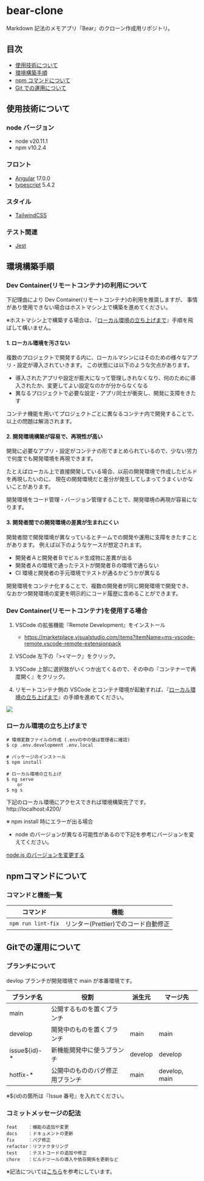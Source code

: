 # bear-clone

Markdown 記法のメモアプリ『Bear』のクローン作成用リポジトリ。

## 目次

- [使用技術について](#technology-used)
- [環境構築手順](#environment-construction-rocedure)
- [npm コマンドについて](#about-npm-command)
- [Git での運用について](#about-git-flow)

<h2 id="technology-used">使用技術について</h2>

### node バージョン

- node v20.11.1
- npm v10.2.4

### フロント

- [Angular](https://angular.jp/docs) 17.0.0
- [typescript](https://www.typescriptlang.org/) 5.4.2

### スタイル

- [TailwindCSS](https://tailwindcss.com/docs/installation)

### テスト関連

- [Jest](https://jestjs.io/ja/)

<h2 id="environment-construction-rocedure">環境構築手順</h2>

### Dev Container(リモートコンテナ)の利用について

下記理由により Dev Container(リモートコンテナ)の利用を推奨しますが、
事情があり使用できない場合はホストマシン上で構築を進めてください。

※ホストマシン上で構築する場合は、『[ローカル環境の立ち上げまで](#setting-up)』手順を飛ばして構いません。

#### 1. ローカル環境を汚さない

複数のプロジェクトで開発する内に、ローカルマシンにはそのための様々なアプリ・設定が導入されていきます。
この状態には以下のような欠点があります。

- 導入されたアプリや設定が膨大になって管理しきれなくなり、何のために導入されたか、変更してよい設定なのかが分からなくなる
- 異なるプロジェクトで必要な設定・アプリ同士が衝突し、開発に支障をきたす

コンテナ機能を用いてプロジェクトごとに異なるコンテナ内で開発することで、以上の問題は解消されます。

#### 2. 開発環境構築が容易で、再現性が高い

開発に必要なアプリ・設定がコンテナの形でまとめられているので、少ない労力で何度でも開発環境を再現できます。

たとえばローカル上で直接開発している場合、以前の開発環境で作成したビルドを再現したいのに、
現在の開発環境だと差分が発生してしまってうまくいかないことがあります。

開発環境をコード管理・バージョン管理することで、開発環境の再現が容易になります。

#### 3. 開発者間での開発環境の差異が生まれにくい

開発者間で開発環境が異なっているとチームでの開発や運用に支障をきたすことがあります。
例えば以下のようなケースが想定されます。

- 開発者Ａと開発者Ｂでビルド生成物に差異が出る
- 開発者Ａの環境で通ったテストが開発者Ｂの環境で通らない
- CI 環境と開発者の手元環境でテストが通るかどうかが異なる

開発環境をコンテナ化することで、複数の開発者が同じ開発環境で開発でき、
なおかつ開発環境の変更を明示的にコード履歴に含めることができます。

### Dev Container(リモートコンテナ)を使用する場合

1. VSCode の拡張機能『Remote Development』をインストール

   - https://marketplace.visualstudio.com/items?itemName=ms-vscode-remote.vscode-remote-extensionpack

1. VSCode 左下の『><マーク』をクリック。
1. VSCode 上部に選択肢がいくつか出てくるので、その中の『コンテナーで再度開く』をクリック。
1. リモートコンテナ側の VSCode とコンテナ環境が起動すれば、『[ローカル環境の立ち上げまで](#setting-up)』の手順を進めてください。

![](./public//images/startup-devcontainer.gif)

<h3 id="setting-up">ローカル環境の立ち上げまで</h3>

```
# 環境変数ファイルの作成 (.envの中の値は管理者に確認)
$ cp .env.development .env.local

# パッケージのインストール
$ npm install

# ローカル環境の立ち上げ
$ ng serve
    or
$ ng s
```

下記のローカル環境にアクセスできれば環境構築完了です。<br>
http://localhost:4200/<br>

※ npm install 時にエラーが出る場合

- node のバージョンが異なる可能性があるので下記を参考にバージョンを変えてください。

[node.js のバージョンを変更する](https://qiita.com/k3ntar0/items/322e668468716641aa5c)

<h2 id="about-npm-command">npmコマンドについて</h2>

### コマンドと機能一覧

| コマンド           | 機能                                 |
| ------------------ | ------------------------------------ |
| `npm run lint-fix` | リンター(Prettier)でのコード自動修正 |

<h2 id="about-git-flow">Gitでの運用について</h2>

### ブランチについて

devlop ブランチが開発環境で main が本番環境です。

| ブランチ名    | 役割                             | 派生元  | マージ先      |
| ------------- | -------------------------------- | ------- | ------------- |
| main          | 公開するものを置くブランチ       |         |               |
| develop       | 開発中のものを置くブランチ       | main    | main          |
| issue${id}-\* | 新機能開発中に使うブランチ       | develop | develop       |
| hotfix-\*     | 公開中のもののバグ修正用ブランチ | main    | develop, main |

※${id}の箇所は『Issue 番号』を入れてください。

### コミットメッセージの記法

```
feat    ：機能の追加や変更
docs    ：ドキュメントの更新
fix     ：バグ修正
refactor：リファクタリング
test    ：テストコードの追加や修正
chore   ：ビルドツールの導入や依存関係を更新など
```

※記法については[こちら](https://gist.github.com/joshbuchea/6f47e86d2510bce28f8e7f42ae84c716)を参考にしています。
